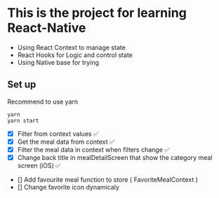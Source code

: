 # This is the project for learning React-Native 

- Using React Context to manage state
- React Hooks for Logic and control state
- Using Native base for trying 


## Set up

Recommend to use yarn 

```shell
yarn
yarn start
```

- [x] Filter from context values ✅
- [x] Get the meal data from context ✅
- [x] Filter the meal data in context when filters change ✅
- [x] Change back title in mealDetailScreen that show the category meal screen (iOS) ✅
- [] Add favourite meal function to store ( FavoriteMealContext )
- [] Change favorite icon dynamicaly